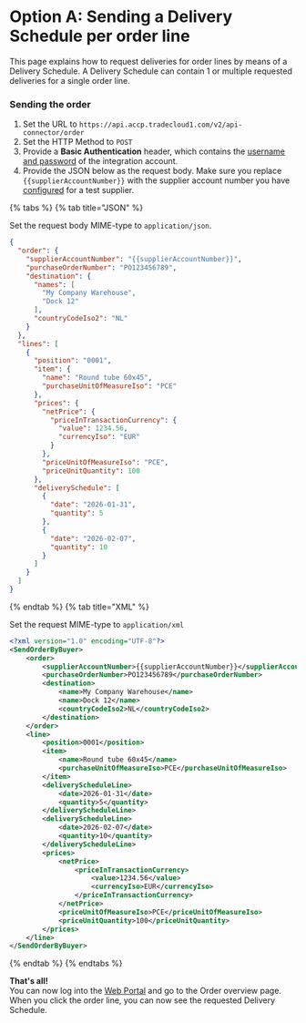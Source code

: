 # Option A: Sending a Delivery Schedule per order line

This page explains how to request deliveries for order lines by means of a Delivery Schedule. A Delivery Schedule can contain 1 or multiple requested deliveries for a single order line.

### Sending the order

1. Set the URL to `https://api.accp.tradecloud1.com/v2/api-connector/order`
2. Set the HTTP Method to `POST`
3. Provide a **Basic Authentication** header, which contains the [username and password](../setup-integration-account.md) of the integration account.
4. Provide the JSON below as the request body. Make sure you replace `{{supplierAccountNumber}}` with the supplier account number you have [configured](#configure-the-supplier-account-number) for a test supplier.


{% tabs %}
{% tab title="JSON" %}

Set the request body MIME-type to `application/json`.

```json
{
  "order": {
    "supplierAccountNumber": "{{supplierAccountNumber}}",
    "purchaseOrderNumber": "PO123456789",
    "destination": {
      "names": [
        "My Company Warehouse",
        "Dock 12"
      ],
      "countryCodeIso2": "NL"
    }
  },
  "lines": [
    {
      "position": "0001",
      "item": {
        "name": "Round tube 60x45",
        "purchaseUnitOfMeasureIso": "PCE"
      },
      "prices": {
        "netPrice": {
          "priceInTransactionCurrency": {
            "value": 1234.56,
            "currencyIso": "EUR"
          }
        },
        "priceUnitOfMeasureIso": "PCE",
        "priceUnitQuantity": 100
      },
      "deliverySchedule": [
        {
          "date": "2026-01-31",
          "quantity": 5
        },
        {
          "date": "2026-02-07",
          "quantity": 10
        }
      ]
    }
  ]
}
```

{% endtab %}
{% tab title="XML" %}

Set the request MIME-type to `application/xml`

```xml
<?xml version="1.0" encoding="UTF-8"?>
<SendOrderByBuyer>
	<order>
		<supplierAccountNumber>{{supplierAccountNumber}}</supplierAccountNumber>
		<purchaseOrderNumber>PO123456789</purchaseOrderNumber>
		<destination>
			<name>My Company Warehouse</name>
			<name>Dock 12</name>
			<countryCodeIso2>NL</countryCodeIso2>
		</destination>
	</order>
	<line>
		<position>0001</position>
		<item>
			<name>Round tube 60x45</name>
			<purchaseUnitOfMeasureIso>PCE</purchaseUnitOfMeasureIso>
		</item>
		<deliveryScheduleLine>
			<date>2026-01-31</date>
			<quantity>5</quantity>
		</deliveryScheduleLine>
        <deliveryScheduleLine>
            <date>2026-02-07</date>
            <quantity>10</quantity>
        </deliveryScheduleLine>
		<prices>
			<netPrice>
				<priceInTransactionCurrency>
					<value>1234.56</value>
					<currencyIso>EUR</currencyIso>
				</priceInTransactionCurrency>
			</netPrice>
			<priceUnitOfMeasureIso>PCE</priceUnitOfMeasureIso>
			<priceUnitQuantity>100</priceUnitQuantity>
		</prices>
	</line>
</SendOrderByBuyer>
```
{% endtab %}
{% endtabs %}


**That's all!**  
You can now log into the [Web Portal](https://portal.accp.tradecloud1.com) and go to the Order overview page. When you click the order line, you can now see the requested Delivery Schedule.

